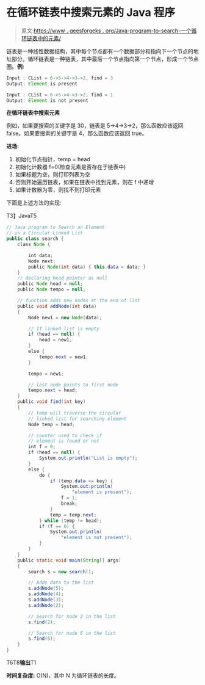 # 在循环链表中搜索元素的 Java 程序

> 原文:[https://www . geesforgeks . org/Java-program-to-search-一个循环链表中的元素/](https://www.geeksforgeeks.org/java-program-to-search-an-element-in-a-circular-linked-list/)

链表是一种线性数据结构，其中每个节点都有一个数据部分和指向下一个节点的地址部分。循环链表是一种链表，其中最后一个节点指向第一个节点，形成一个节点圈。**例:**

```java
Input : CList = 6->5->4->3->2, find = 3
Output: Element is present

Input : CList = 6->5->4->3->2, find = 1
Output: Element is not present
```

**在循环链表中搜索元素**

例如，如果要搜索的关键字是 30，链表是 5->4->3->2，那么函数应该返回 false。如果要搜索的关键字是 4，那么函数应该返回 true。

**进场:**

1.  初始化节点指针，temp = head
2.  初始化计数器 f=0(检查元素是否存在于链表中)
3.  如果标题为空，则打印列表为空
4.  否则开始遍历链表，如果在链表中找到元素，则在 f 中递增
5.  如果计数器为零，则找不到打印元素

下面是上述方法的实现:

T3】JavaT5

```java
// Java program to Search an Element
// in a Circular Linked List
public class search {
    class Node {

        int data;
        Node next;
        public Node(int data) { this.data = data; }
    }
    // declaring head pointer as null
    public Node head = null;
    public Node tempo = null;

    // function adds new nodes at the end of list
    public void addNode(int data)
    {
        Node new1 = new Node(data);

        // If linked list is empty
        if (head == null) {
            head = new1;
        }
        else {
            tempo.next = new1;
        }

        tempo = new1;

        // last node points to first node
        tempo.next = head;
    }
    public void find(int key)
    {
        // temp will traverse the circular
        // linked list for searching element
        Node temp = head;

        // counter used to check if
        // element is found or not
        int f = 0;
        if (head == null) {
            System.out.println("List is empty");
        }
        else {
            do {
                if (temp.data == key) {
                    System.out.println(
                        "element is present");
                    f = 1;
                    break;
                }
                temp = temp.next;
            } while (temp != head);
            if (f == 0) {
                System.out.println(
                    "element is not present");
            }
        }
    }
    public static void main(String[] args)
    {
        search s = new search();

        // Adds data to the list
        s.addNode(5);
        s.addNode(4);
        s.addNode(3);
        s.addNode(2);

        // Search for node 2 in the list
        s.find(2);

        // Search for node 6 in the list
        s.find(6);
    }
}
```

T6T8**输出**T1

**时间复杂度:** O(N)，其中 N 为循环链表的长度。